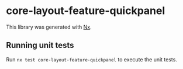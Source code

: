 # core-layout-feature-quickpanel

This library was generated with [Nx](https://nx.dev).

## Running unit tests

Run `nx test core-layout-feature-quickpanel` to execute the unit tests.
